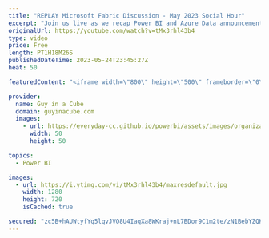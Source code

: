 ```yaml
---
title: "REPLAY Microsoft Fabric Discussion - May 2023 Social Hour"
excerpt: "Join us live as we recap Power BI and Azure Data announcements made at Microsoft Build - May 2023. With special guest, Stephanie Bruno, Jason Himmelstein and John White!  Microsoft Build: https://powerbi.microsoft.com/en-us/blog/microsoft-digital-event-may-24-25/  Connect with Stephanie Bruno https://twitter.com/StephTBruno"
originalUrl: https://youtube.com/watch?v=tMx3rhl43b4
type: video
price: Free
length: PT1H18M26S
publishedDateTime: 2023-05-24T23:45:27Z
heat: 50

featuredContent: "<iframe width=\"800\" height=\"500\" frameborder=\"0\" src=\"https://www.youtube.com/embed/tMx3rhl43b4\" allow=\"accelerometer; autoplay; encrypted-media; gyroscope; picture-in-picture\" allowfullscreen></iframe>"

provider:
  name: Guy in a Cube
  domain: guyinacube.com
  images:
    - url: https://everyday-cc.github.io/powerbi/assets/images/organizations/guyinacube.com-50x50.jpg
      width: 50
      height: 50

topics:
  - Power BI

images:
  - url: https://i.ytimg.com/vi/tMx3rhl43b4/maxresdefault.jpg
    width: 1280
    height: 720
    isCached: true

secured: "zc5B+hAUWtyfYq5lqvJVO8U4IaqXa8WKraj+nL7BDor9C1m2te/zN1BebYZQKWHkScEr2qGtYng7LTrtHFxgns3Eq2ibQqT9X1U5lMx0Vy941035/ZtLCmwTvESIt24Gek8PRllGMVE3t9VKP3pcFsIa15TqakwPG73tgoYT9AN8RU3q021cABoE8E3hEDH2zaEyyM2ot/RecO2ywZPmAAqi1xry8WWENOtovXaFhHBeo4okJp4GfXDGRgVOZw1C4mzVkaEiQRkJ0fmSYUG8LU9tUZL1/pqCoEyj8/0J0K+FnrB/YEfdugfl6TIEQR8yqy5nEnFlD7vtrKeODG/G0mF2nGy+qbv33S6wVugXlF2LVZc8ay8ph1tJP3KV3rc1dix6XY5LHIXvRR1DjtYf4+sxXNpxss0mvgIU6cVnLEU=;Yh/4INfWlWZXfOStV/HBdg=="
---
```


